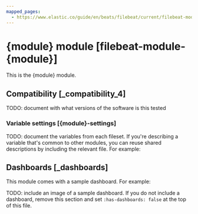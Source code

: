 ```yaml
---
mapped_pages:
  - https://www.elastic.co/guide/en/beats/filebeat/current/filebeat-module-{module}.html
---
```


# {module} module [filebeat-module-{module}]

This is the {module} module.

## Compatibility [_compatibility_4]

TODO: document with what versions of the software is this tested

### Variable settings [{module}-settings]

TODO: document the variables from each fileset. If you're describing a variable
that's common to other modules, you can reuse shared descriptions by including
the relevant file. For example:

## Dashboards [_dashboards]

This module comes with a sample dashboard. For example:

TODO: include an image of a sample dashboard. If you do not include a dashboard,
remove this section and set `:has-dashboards: false` at the top of this file.
